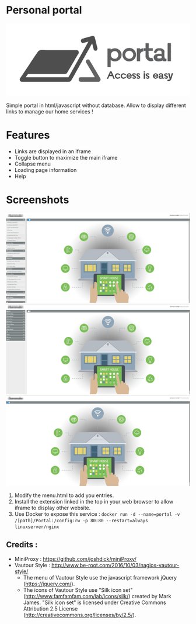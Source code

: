 # Personal portal 
![Portal logo](/images/interface/portal_logo.png)

Simple portal in html/javascript without database. Allow to display different links to manage our home services !

# Features
- Links are displayed in an iframe
- Toggle button to maximize the main iframe
- Collapse menu
- Loading page information
- Help

# Screenshots
![Portal demo](/portal.png) ![Portal menu collapse](/portal_menu.png) ![Portal menu toggle](/portal_toggle.png)

1. Modify the menu.html to add you entries.
2. Install the extension linked in the top in your web browser to allow iframe to display other website.
3. Use Docker to expose this service : ` docker run -d --name=portal -v /[path]/Portal:/config:rw -p 80:80 --restart=always linuxserver/nginx `

## Credits : 

- MiniProxy : https://github.com/joshdick/miniProxy/
- Vautour Style : http://www.be-root.com/2016/10/03/nagios-vautour-style/
	- The menu of Vautour Style use the javascript framework jQuery (https://jquery.com/).
	- The icons of Vautour Style use "Silk icon set" (http://www.famfamfam.com/lab/icons/silk/) created by Mark James. "Silk icon set" is licensed under Creative Commons Attribution 2.5 License (http://creativecommons.org/licenses/by/2.5/).
